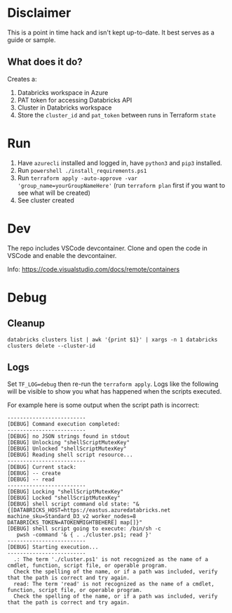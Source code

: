 # Disclaimer

This is a point in time hack and isn't kept up-to-date. It best serves as a guide or sample.

## What does it do?

Creates a:
1. Databricks workspace in Azure
1. PAT token for accessing Databricks API
1. Cluster in Databricks workspace
1. Store the `cluster_id` and `pat_token` between runs in Terraform `state`

# Run 

1. Have `azurecli` installed and logged in, have `python3` and `pip3` installed.
1. Run `powershell ./install_requirements.ps1`
1. Run `terraform apply -auto-approve -var 'group_name=yourGroupNameHere'` (run `terraform plan` first if you want to see what will be created)
1. See cluster created

# Dev 

The repo includes VSCode devcontainer. Clone and open the code in VSCode and enable the devcontainer. 

Info: https://code.visualstudio.com/docs/remote/containers

# Debug

## Cleanup

`databricks clusters list | awk '{print $1}' | xargs -n 1 databricks clusters delete --cluster-id`

## Logs

Set `TF_LOG=debug` then re-run the `terraform apply`. Logs like the following will be visible to show you what has happened when the scripts executed.

For example here is some output when the script path is incorrect:

```
-------------------------
[DEBUG] Command execution completed:
-------------------------
[DEBUG] no JSON strings found in stdout
[DEBUG] Unlocking "shellScriptMutexKey"
[DEBUG] Unlocked "shellScriptMutexKey"
[DEBUG] Reading shell script resource...
-------------------------
[DEBUG] Current stack:
[DEBUG] -- create
[DEBUG] -- read
-------------------------
[DEBUG] Locking "shellScriptMutexKey"
[DEBUG] Locked "shellScriptMutexKey"
[DEBUG] shell script command old state: "&{[DATABRICKS_HOST=https://eastus.azuredatabricks.net machine_sku=Standard_D3_v2 worker_nodes=8 DATABRICKS_TOKEN=ATOKENMIGHTBEHERE] map[]}"
[DEBUG] shell script going to execute: /bin/sh -c
   pwsh -command '& { . ./cluster.ps1; read }'
-------------------------
[DEBUG] Starting execution...
-------------------------
  .: The term './cluster.ps1' is not recognized as the name of a cmdlet, function, script file, or operable program.
  Check the spelling of the name, or if a path was included, verify that the path is correct and try again.
  read: The term 'read' is not recognized as the name of a cmdlet, function, script file, or operable program.
  Check the spelling of the name, or if a path was included, verify that the path is correct and try again.
```